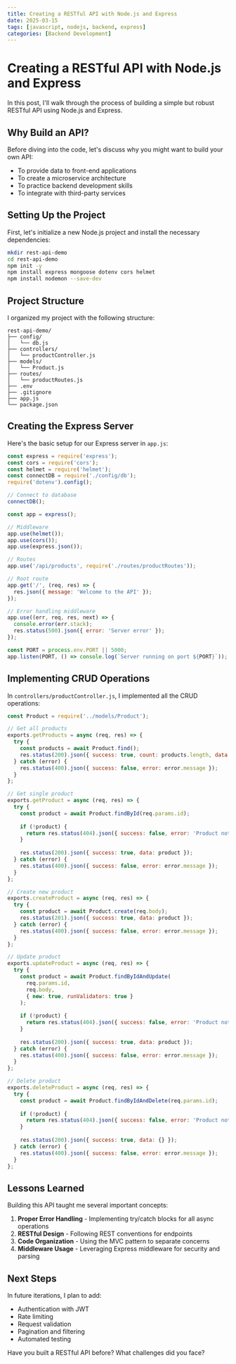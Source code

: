 ```yaml
---
title: Creating a RESTful API with Node.js and Express
date: 2025-03-15
tags: [javascript, nodejs, backend, express]
categories: [Backend Development]
---
```


# Creating a RESTful API with Node.js and Express

In this post, I'll walk through the process of building a simple but robust RESTful API using Node.js and Express.

## Why Build an API?

Before diving into the code, let's discuss why you might want to build your own API:

- To provide data to front-end applications
- To create a microservice architecture
- To practice backend development skills
- To integrate with third-party services

## Setting Up the Project

First, let's initialize a new Node.js project and install the necessary dependencies:

```bash
mkdir rest-api-demo
cd rest-api-demo
npm init -y
npm install express mongoose dotenv cors helmet
npm install nodemon --save-dev
```

## Project Structure

I organized my project with the following structure:

```
rest-api-demo/
├── config/
│   └── db.js
├── controllers/
│   └── productController.js
├── models/
│   └── Product.js
├── routes/
│   └── productRoutes.js
├── .env
├── .gitignore
├── app.js
└── package.json
```

## Creating the Express Server

Here's the basic setup for our Express server in `app.js`:

```javascript
const express = require('express');
const cors = require('cors');
const helmet = require('helmet');
const connectDB = require('./config/db');
require('dotenv').config();

// Connect to database
connectDB();

const app = express();

// Middleware
app.use(helmet());
app.use(cors());
app.use(express.json());

// Routes
app.use('/api/products', require('./routes/productRoutes'));

// Root route
app.get('/', (req, res) => {
  res.json({ message: 'Welcome to the API' });
});

// Error handling middleware
app.use((err, req, res, next) => {
  console.error(err.stack);
  res.status(500).json({ error: 'Server error' });
});

const PORT = process.env.PORT || 5000;
app.listen(PORT, () => console.log(`Server running on port ${PORT}`));
```

## Implementing CRUD Operations

In `controllers/productController.js`, I implemented all the CRUD operations:

```javascript
const Product = require('../models/Product');

// Get all products
exports.getProducts = async (req, res) => {
  try {
    const products = await Product.find();
    res.status(200).json({ success: true, count: products.length, data: products });
  } catch (error) {
    res.status(400).json({ success: false, error: error.message });
  }
};

// Get single product
exports.getProduct = async (req, res) => {
  try {
    const product = await Product.findById(req.params.id);
    
    if (!product) {
      return res.status(404).json({ success: false, error: 'Product not found' });
    }
    
    res.status(200).json({ success: true, data: product });
  } catch (error) {
    res.status(400).json({ success: false, error: error.message });
  }
};

// Create new product
exports.createProduct = async (req, res) => {
  try {
    const product = await Product.create(req.body);
    res.status(201).json({ success: true, data: product });
  } catch (error) {
    res.status(400).json({ success: false, error: error.message });
  }
};

// Update product
exports.updateProduct = async (req, res) => {
  try {
    const product = await Product.findByIdAndUpdate(
      req.params.id, 
      req.body, 
      { new: true, runValidators: true }
    );
    
    if (!product) {
      return res.status(404).json({ success: false, error: 'Product not found' });
    }
    
    res.status(200).json({ success: true, data: product });
  } catch (error) {
    res.status(400).json({ success: false, error: error.message });
  }
};

// Delete product
exports.deleteProduct = async (req, res) => {
  try {
    const product = await Product.findByIdAndDelete(req.params.id);
    
    if (!product) {
      return res.status(404).json({ success: false, error: 'Product not found' });
    }
    
    res.status(200).json({ success: true, data: {} });
  } catch (error) {
    res.status(400).json({ success: false, error: error.message });
  }
};
```

## Lessons Learned

Building this API taught me several important concepts:

1. **Proper Error Handling** - Implementing try/catch blocks for all async operations
2. **RESTful Design** - Following REST conventions for endpoints
3. **Code Organization** - Using the MVC pattern to separate concerns
4. **Middleware Usage** - Leveraging Express middleware for security and parsing

## Next Steps

In future iterations, I plan to add:

- Authentication with JWT
- Rate limiting
- Request validation
- Pagination and filtering
- Automated testing

Have you built a RESTful API before? What challenges did you face?
